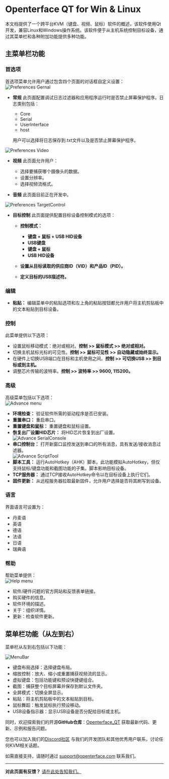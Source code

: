 # Openterface QT for Win & Linux

本文档提供了一个跨平台KVM（键盘、视频、鼠标）软件的概述，该软件使用Qt开发，兼容Linux和Windows操作系统。该软件便于从主机系统控制目标设备，通过其菜单栏和各种附加功能提供多种功能。

## 主菜单栏功能

### 首选项

首选项菜单允许用户通过包含四个页面的对话框自定义设置：<br>
![Preferences Gernal](https://assets.openterface.com/images/qt/preferenceGernal.webp)

-   **常规** 此页面配置调试日志过滤器和应用程序运行时是否禁止屏幕保护程序。日志类别包括：

    -   Core
    -   Serial
    -   UserInterface
    -   host

    用户可以选择将日志保存到.txt文件以及是否禁止屏幕保护程序。<br>

![Preferences Video](https://assets.openterface.com/images/qt/preferenceVideo.webp)

-   **视频** 此页面允许用户：

    -   选择要捕获哪个摄像头的数据。
    -   设置分辨率。
    -   选择视频流格式。

-   **音频** 此页面目前正在开发中。<br>

![Preferences TargetControl](https://assets.openterface.com/images/qt/preferenceTargetControl.webp)

-   **目标控制** 此页面提供配置目标设备控制模式的选项：

    -   **控制模式：**

        -   **键盘 + 鼠标 + USB HID设备**
        -   **USB键盘**
        -   **键盘 + 鼠标**
        -   **USB HID设备**

    -   **设置从目标读取的供应商ID（VID）和产品ID（PID）。**
    -   **定义目标的USB描述符。**

### 编辑

-   **粘贴：** 编辑菜单中的粘贴选项和左上角的粘贴按钮都允许用户将主机剪贴板中的文本粘贴到目标设备。

### 控制

此菜单提供以下选项：<br>

-   设置鼠标移动模式：绝对或相对。**控制 >> 鼠标模式 >> 绝对或相对。**
-   切换主机鼠标光标的可见性。**控制 >> 鼠标可见性 >> 自动隐藏或始终显示。**
-   在硬件上切换USB端口在目标和主机使用之间。**控制 >> 可切换USB >> 到目标或到主机。**
-   调整芯片传输的波特率。**控制 >> 波特率 >> 9600, 115200。**

### 高级

高级菜单包括以下选项：<br>
![Advance menu](https://assets.openterface.com/images/qt/menuAdvance.webp)

-   **环境检查：** 验证软件所需的驱动程序是否已安装。
-   **重置串口：** 重启串口。
-   **重置键盘和鼠标：** 重置键盘和鼠标设置。
-   **恢复出厂设置HID芯片：** 将HID芯片恢复到出厂设置。<br>
    ![Advance SerialConsole](https://assets.openterface.com/images/qt/advanceSerialConsole.webp)
-   **串口控制台：** 打开新窗口监控发送到串口的所有消息，具有发送/接收消息过滤器。<br>
    ![Advance ScriptTool](https://assets.openterface.com/images/qt/advanceScriptTool.webp)
-   **脚本工具：** 运行AutoHotkey（AHK）脚本。此功能模拟AutoHotkey，但仅支持鼠标/键盘功能和截图功能的子集。脚本影响目标设备。
-   **TCP服务器：** 通过TCP接收AutoHotkey命令以在目标设备上执行它们。
-   **固件更新：** 从远程服务器拉取最新固件，允许用户选择是否将其刷写到设备。

### 语言

界面语言可设置为：

-   丹麦语
-   英语
-   德语
-   法语
-   日语
-   瑞典语

### 帮助

帮助菜单提供：<br>
![Help menu](https://assets.openterface.com/images/qt/menuHelp.webp)

-   软件/硬件问题的官方网站和反馈表单链接。
-   购买硬件的信息。
-   软件环境的描述。
-   关于：组织详情。
-   更新：检查软件更新。

## 菜单栏功能（从左到右）

菜单栏从左到右包括以下功能：<br>

![MenuBar](https://assets.openterface.com/images/qt/menubar.webp)

-   键盘布局选择：选择键盘布局。
-   缩放控制：放大、缩小或重置捕获视频流的显示。
-   虚拟键盘：包括功能键和预设快捷键组合。
-   截图：捕获整个目标屏幕并保存到默认文件夹。
-   全屏模式：切换全屏显示。
-   粘贴：将主机剪贴板中的文本粘贴到目标。
-   鼠标舞蹈：触发鼠标执行预设移动。
-   USB设备指示器：显示USB设备是否分配给目标或主机。

同时，欢迎探索我们的开源**GitHub仓库**：[Openterface_QT](https://github.com/TechxArtisanStudio/Openterface_QT) 获取最新代码、更新、示例和报告问题。

您也可以加入我们的[Discord社区](/discord) 与我们的开发团队和其他优秀用户联系，讨论任何KVM相关话题。

如需直接支持，请随时通过 [support@openterface.com](mailto:support@openterface.com) 联系我们。

---

**对此页面有反馈？** [请在此处告知我们。](https://forms.gle/wmxoR2C1VdG36mT69)
